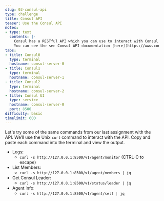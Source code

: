 ```yaml
---
slug: 03-consul-api
type: challenge
title: Consul API
teaser: Use the Consul API
notes:
- type: text
  contents: |-
    Consul has a RESTful API which you can use to interact with Consul.
    You can see the see Consul API documentation [here](https://www.consul.io/api/index.html).
tabs:
- title: Consul0
  type: terminal
  hostname: consul-server-0
- title: Consul1
  type: terminal
  hostname: consul-server-1
- title: Consul2
  type: terminal
  hostname: consul-server-2
- title: Consul UI
  type: service
  hostname: consul-server-0
  port: 8500
difficulty: basic
timelimit: 600
---
```

Let's try some of the same commands from our last assignment with the API. We'll use the Unix `curl` command to interact with the API. Copy and paste each command into the terminal and view the output.

* Logs:
  - `curl -s http://127.0.0.1:8500/v1/agent/monitor` (CTRL-C to escape)
* List Members:
  - `curl -s http://127.0.0.1:8500/v1/agent/members | jq`
* Get Consul Leader:
  - `curl -s http://127.0.0.1:8500/v1/status/leader | jq`
* Agent Info:
  - `curl -s http://127.0.0.1:8500/v1/agent/self | jq` <br>